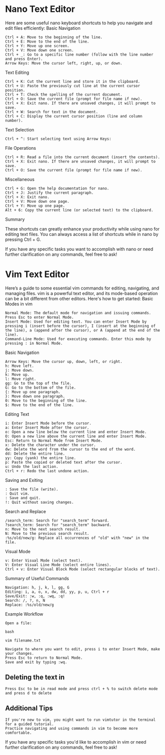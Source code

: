 # Nano Text Editor
Here are some useful nano keyboard shortcuts to help you navigate and edit files efficiently:
Basic Navigation

    Ctrl + A: Move to the beginning of the line.
    Ctrl + E: Move to the end of the line.
    Ctrl + Y: Move up one screen.
    Ctrl + V: Move down one screen.
    Ctrl + _: Go to a specific line number (follow with the line number and press Enter).
    Arrow Keys: Move the cursor left, right, up, or down.

Text Editing

    Ctrl + K: Cut the current line and store it in the clipboard.
    Ctrl + U: Paste the previously cut line at the current cursor position.
    Ctrl + T: Check the spelling of the current document.
    Ctrl + O: Save the current file (prompt for file name if new).
    Ctrl + X: Exit nano. If there are unsaved changes, it will prompt to save.
    Ctrl + W: Search for text in the document.
    Ctrl + C: Display the current cursor position (line and column number).

Text Selection

    Ctrl + ^: Start selecting text using Arrow Keys: 

File Operations

    Ctrl + R: Read a file into the current document (insert the contents).
    Ctrl + X: Exit nano. If there are unsaved changes, it will prompt to save.
    Ctrl + O: Save the current file (prompt for file name if new).

Miscellaneous

    Ctrl + G: Open the help documentation for nano.
    Ctrl + J: Justify the current paragraph.
    Ctrl + X: Exit nano.
    Ctrl + V: Move down one page.
    Ctrl + Y: Move up one page.
    Alt + 6: Copy the current line (or selected text) to the clipboard.

Summary

These shortcuts can greatly enhance your productivity while using nano for editing text files. You can always access a list of shortcuts while in nano by pressing Ctrl + G.

If you have any specific tasks you want to accomplish with nano or need further clarification on any commands, feel free to ask!


# Vim Text Editor
Here’s a guide to some essential vim commands for editing, navigating, and managing files. vim is a powerful text editor, and its mode-based operation can be a bit different from other editors. Here's how to get started:
Basic Modes in vim

    Normal Mode: The default mode for navigation and issuing commands. Press Esc to enter Normal Mode.
    Insert Mode: Used for editing text. You can enter Insert Mode by pressing i (insert before the cursor), I (insert at the beginning of the line), a (append after the cursor), or A (append at the end of the line).
    Command-Line Mode: Used for executing commands. Enter this mode by pressing : in Normal Mode.

Basic Navigation

    Arrow Keys: Move the cursor up, down, left, or right.
    h: Move left.
    j: Move down.
    k: Move up.
    l: Move right.
    gg: Go to the top of the file.
    G: Go to the bottom of the file.
    {: Move up one paragraph.
    }: Move down one paragraph.
    0: Move to the beginning of the line.
    $: Move to the end of the line.

Editing Text

    i: Enter Insert Mode before the cursor.
    a: Enter Insert Mode after the cursor.
    o: Open a new line below the current line and enter Insert Mode.
    O: Open a new line above the current line and enter Insert Mode.
    Esc: Return to Normal Mode from Insert Mode.
    x: Delete the character under the cursor.
    dw: Delete the word from the cursor to the end of the word.
    dd: Delete the entire line.
    yy: Copy (yank) the entire line.
    p: Paste the copied or deleted text after the cursor.
    u: Undo the last action.
    Ctrl + r: Redo the last undone action.

Saving and Exiting

    : Save the file (write).
    : Quit vim.
    : Save and quit.
    !: Quit without saving changes.

Search and Replace

    /search_term: Search for "search_term" forward.
    ?search_term: Search for "search_term" backward.
    n: Move to the next search result.
    N: Move to the previous search result.
    :%s/old/new/g: Replace all occurrences of "old" with "new" in the file.

Visual Mode

    v: Enter Visual Mode (select text).
    V: Enter Visual Line Mode (select entire lines).
    Ctrl + v: Enter Visual Block Mode (select rectangular blocks of text).

Summary of Useful Commands

    Navigation: h, j, k, l, gg, G
    Editing: i, a, o, x, dw, dd, yy, p, u, Ctrl + r
    Save/Exit: :w, :q, :wq, :q!
    Search: /, ?, n, N
    Replace: :%s/old/new/g

Example Workflow

    Open a file:

    bash

    vim filename.txt

    Navigate to where you want to edit, press i to enter Insert Mode, make your changes.
    Press Esc to return to Normal Mode.
    Save and exit by typing :wq.

## Deleting the text in

    Press Esc to be in read mode and press ctrl + % to switch delete mode and press d to delete

## Additional Tips

    If you're new to vim, you might want to run vimtutor in the terminal for a guided tutorial.
    Practice navigating and using commands in vim to become more comfortable.

If you have any specific tasks you'd like to accomplish in vim or need further clarification on any commands, feel free to ask!
